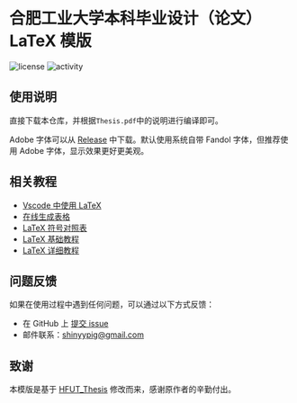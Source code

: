 # 合肥工业大学本科毕业设计（论文）LaTeX 模版

![license](https://img.shields.io/github/license/shinyypig/HFUT-Thesis)
![activity](https://img.shields.io/github/last-commit/shinyypig/HFUT-Thesis)

## 使用说明

直接下载本仓库，并根据`Thesis.pdf`中的说明进行编译即可。

Adobe 字体可以从 [Release](https://github.com/shinyypig/HFUT-Thesis/releases) 中下载。默认使用系统自带 Fandol 字体，但推荐使用 Adobe 字体，显示效果更好更美观。

## 相关教程

-   [Vscode 中使用 LaTeX](https://github.com/shinyypig/latex-vscode-config)
-   [在线生成表格](https://www.tablesgenerator.com)
-   [LaTeX 符号对照表](https://github.com/mk43/BlogResource/blob/master/LaTex/LATEX数学符号表.pdf)
-   [LaTeX 基础教程](https://zilutian.github.io/latex-tutorial-chinese/)
-   [LaTeX 详细教程](https://ctan.math.washington.edu/tex-archive/info/lshort/chinese/lshort-zh-cn.pdf)

## 问题反馈

如果在使用过程中遇到任何问题，可以通过以下方式反馈：

-   在 GitHub 上 [提交 issue](https://github.com/shinyypig/HFUT-Thesis/issues)
-   邮件联系：shinyypig@gmail.com

## 致谢

本模版是基于 [HFUT_Thesis](https://github.com/netcan/HFUT_Thesis) 修改而来，感谢原作者的辛勤付出。
